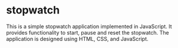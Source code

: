 # stopwatch


This is a simple stopwatch application implemented in JavaScript. It provides functionality to start, pause and reset the stopwatch. The application is designed using HTML, CSS, and JavaScript.
